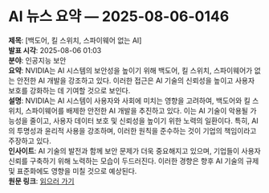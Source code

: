 # AI 뉴스 요약 — 2025-08-06-0146

**제목**: [백도어, 킬 스위치, 스파이웨어 없는 AI]  
**발표 시각**: 2025-08-06 01:03  
**분야**: 인공지능 보안  
**요약**: NVIDIA는 AI 시스템의 보안성을 높이기 위해 백도어, 킬 스위치, 스파이웨어가 없는 안전한 AI 개발을 강조하고 있다. 이러한 접근은 AI 기술의 신뢰성을 높이고 사용자 보호를 강화하는 데 기여할 것으로 보인다.  
**설명**: NVIDIA는 AI 시스템이 사용자와 사회에 미치는 영향을 고려하여, 백도어와 킬 스위치, 스파이웨어를 배제한 안전한 AI 개발을 추진하고 있다. 이는 AI 기술이 악용될 가능성을 줄이고, 사용자 데이터 보호 및 신뢰성을 높이기 위한 노력의 일환이다. 특히, AI의 투명성과 윤리적 사용을 강조하며, 이러한 원칙을 준수하는 것이 기업의 책임이라고 주장하고 있다.  
**인사이트**: AI 기술의 발전과 함께 보안 문제가 더욱 중요해지고 있으며, 기업들이 사용자 신뢰를 구축하기 위해 노력하는 모습이 두드러진다. 이러한 경향은 향후 AI 기술의 규제 및 표준화에도 영향을 미칠 것으로 예상된다.  
**원문 링크**: [읽으러 가기](https://blogs.nvidia.com/blog/no-backdoors-no-kill-switches-no-spyware/)
